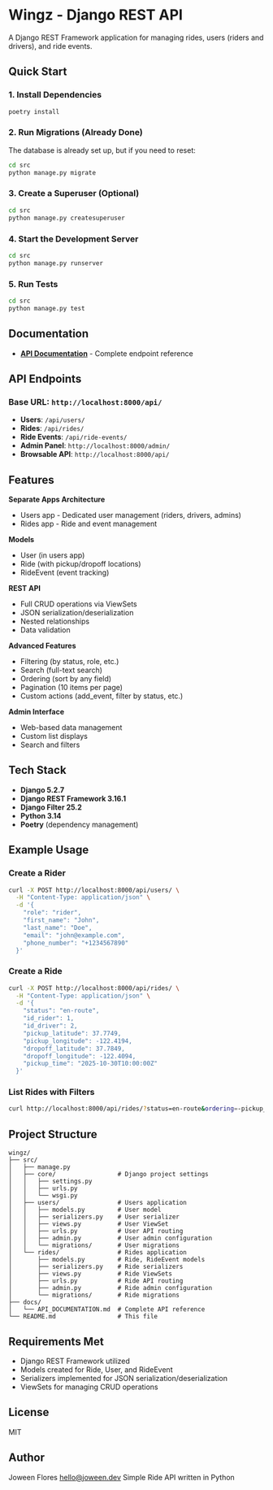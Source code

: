 # Wingz - Django REST API

A Django REST Framework application for managing rides, users (riders and drivers), and ride events.

## Quick Start

### 1. Install Dependencies
```bash
poetry install
```

### 2. Run Migrations (Already Done)
The database is already set up, but if you need to reset:
```bash
cd src
python manage.py migrate
```

### 3. Create a Superuser (Optional)
```bash
cd src
python manage.py createsuperuser
```

### 4. Start the Development Server
```bash
cd src
python manage.py runserver
```

### 5. Run Tests
```bash
cd src
python manage.py test
```

## Documentation

- **[API Documentation](docs/API_DOCUMENTATION.md)** - Complete endpoint reference

## API Endpoints

### Base URL: `http://localhost:8000/api/`

- **Users**: `/api/users/`
- **Rides**: `/api/rides/`
- **Ride Events**: `/api/ride-events/`
- **Admin Panel**: `http://localhost:8000/admin/`
- **Browsable API**: `http://localhost:8000/api/`

## Features

**Separate Apps Architecture**
- Users app - Dedicated user management (riders, drivers, admins)
- Rides app - Ride and event management

**Models**
- User (in users app)
- Ride (with pickup/dropoff locations)
- RideEvent (event tracking)

**REST API**
- Full CRUD operations via ViewSets
- JSON serialization/deserialization
- Nested relationships
- Data validation

**Advanced Features**
- Filtering (by status, role, etc.)
- Search (full-text search)
- Ordering (sort by any field)
- Pagination (10 items per page)
- Custom actions (add_event, filter by status, etc.)

**Admin Interface**
- Web-based data management
- Custom list displays
- Search and filters

## Tech Stack

- **Django 5.2.7**
- **Django REST Framework 3.16.1**
- **Django Filter 25.2**
- **Python 3.14**
- **Poetry** (dependency management)

## Example Usage

### Create a Rider
```bash
curl -X POST http://localhost:8000/api/users/ \
  -H "Content-Type: application/json" \
  -d '{
    "role": "rider",
    "first_name": "John",
    "last_name": "Doe",
    "email": "john@example.com",
    "phone_number": "+1234567890"
  }'
```

### Create a Ride
```bash
curl -X POST http://localhost:8000/api/rides/ \
  -H "Content-Type: application/json" \
  -d '{
    "status": "en-route",
    "id_rider": 1,
    "id_driver": 2,
    "pickup_latitude": 37.7749,
    "pickup_longitude": -122.4194,
    "dropoff_latitude": 37.7849,
    "dropoff_longitude": -122.4094,
    "pickup_time": "2025-10-30T10:00:00Z"
  }'
```

### List Rides with Filters
```bash
curl http://localhost:8000/api/rides/?status=en-route&ordering=-pickup_time
```

## Project Structure

```
wingz/
├── src/
│   ├── manage.py
│   ├── core/                 # Django project settings
│   │   ├── settings.py
│   │   ├── urls.py
│   │   └── wsgi.py
│   ├── users/                # Users application
│   │   ├── models.py         # User model
│   │   ├── serializers.py    # User serializer
│   │   ├── views.py          # User ViewSet
│   │   ├── urls.py           # User API routing
│   │   ├── admin.py          # User admin configuration
│   │   └── migrations/       # User migrations
│   └── rides/                # Rides application
│       ├── models.py         # Ride, RideEvent models
│       ├── serializers.py    # Ride serializers
│       ├── views.py          # Ride ViewSets
│       ├── urls.py           # Ride API routing
│       ├── admin.py          # Ride admin configuration
│       └── migrations/       # Ride migrations
├── docs/
│   └── API_DOCUMENTATION.md  # Complete API reference
└── README.md                 # This file
```

## Requirements Met

- Django REST Framework utilized  
- Models created for Ride, User, and RideEvent  
- Serializers implemented for JSON serialization/deserialization  
- ViewSets for managing CRUD operations  

## License

MIT

## Author

Joween Flores <hello@joween.dev>
Simple Ride API written in Python

